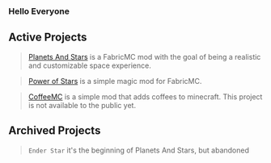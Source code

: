 ### Hello Everyone

## Active Projects
> [Planets And Stars](https://github.com/Rochedo098/Planets-and-Stars) is a FabricMC mod with the goal of being a realistic and customizable space experience.

> [Power of Stars](https://github.com/Rochedo098/PowerOfStars)  is a simple magic mod for FabricMC.

> [CoffeeMC](https://github.com/Rochedo098/CoffeeMC) is a simple mod that adds coffees to minecraft. This project is not available to the public yet.  
  
## Archived Projects
> `Ender Star` it's the beginning of Planets And Stars, but abandoned

<!--`Advanced Security` is a port of Security Craft, but unfinished and totally abandoned-->
